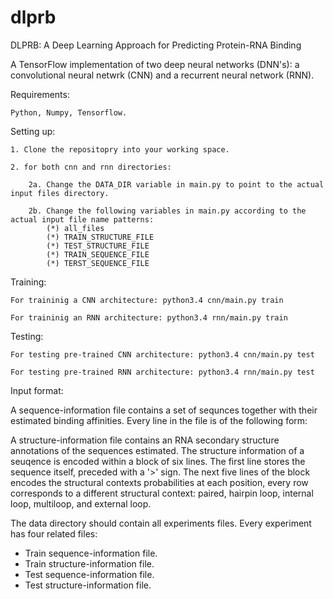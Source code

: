 # dlprb
DLPRB: A Deep Learning Approach for Predicting Protein-RNA Binding

A TensorFlow implementation of two deep neural networks (DNN's): a convolutional neural netwrk (CNN) and a recurrent neural network (RNN).

Requirements:

	Python, Numpy, Tensorflow.

Setting up:

	1. Clone the repositopry into your working space.

	2. for both cnn and rnn directories:

		2a. Change the DATA_DIR variable in main.py to point to the actual input files directory.

		2b. Change the following variables in main.py according to the actual input file name patterns: 
			(*) all_files
			(*) TRAIN_STRUCTURE_FILE
			(*) TEST_STRUCTURE_FILE
			(*) TRAIN_SEQUENCE_FILE
			(*) TERST_SEQUENCE_FILE

Training:

	For traininig a CNN architecture: python3.4 cnn/main.py train

	For traininig an RNN architecture: python3.4 rnn/main.py train

Testing:

	For testing pre-trained CNN architecture: python3.4 cnn/main.py test

	For testing pre-trained RNN architecture: python3.4 rnn/main.py test

Input format:

A sequence-information file contains a set of sequnces together with their estimated binding affinities. 
Every line in the file is of the following form: <binding-affinity> <RNA-sequence>

A structure-information file contains an RNA secondary structure annotations of the sequences estimated. The structure information of a seuqence is encoded within a block of six lines. 
The first line stores the sequence itself, preceded with a '>' sign.
The next five lines of the block encodes the structural contexts probabilities at each position, every row corresponds to a different structural context: paired, hairpin loop, internal loop, multiloop, and external loop.

The data directory should contain all experiments files. Every experiment has four related files: 
- Train sequence-information file.
- Train structure-information file.
- Test sequence-information file.
- Test structure-information file.

